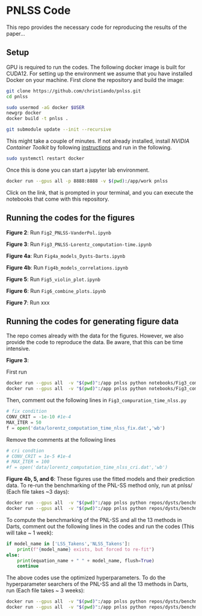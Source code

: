 # PNLSS Code

This repo provides the necessary code for reproducing the results of the paper...


## Setup

GPU is required to run the codes. The following docker image is built for CUDA12. For setting up the environment we assume that you have installed Docker on your machine. First clone the repository and build the image:

```bash
git clone https://github.com/christiando/pnlss.git
cd pnlss

sudo usermod -aG docker $USER
newgrp docker
docker build -t pnlss .

git submodule update --init --recursive
```
This might take a couple of minutes. If not already installed,  install _NVIDIA Container Toolkit_ by following [instructions](https://docs.nvidia.com/datacenter/cloud-native/container-toolkit/latest/install-guide.html) and run in the following.
```bash
sudo systemctl restart docker
```
Once this is done you can start a jupyter lab environment.

```bash
docker run --gpus all -p 8888:8888 -v $(pwd):/app/work pnlss
```

Click on the link, that is prompted in your terminal, and you can execute the notebooks that come with this repository.

## Running the codes for the figures

__Figure 2__: Run `Fig2_PNLSS-VanderPol.ipynb`

__Figure 3__: Run `Fig3_PNLSS-Lorentz_computation-time.ipynb`

__Figure 4a__: Run `Fig4a_models_Dysts-Darts.ipynb`

__Figure 4b__: Run `Fig4b_models_correlations.ipynb`

__Figure 5__: Run `Fig5_violin_plot.ipynb`

__Figure 6__: Run `Fig6_combine_plots.ipynb`

__Figure 7__: Run xxx

## Running the codes for generating figure data

The repo comes already with the data for the figures. However, we also provide the code to reproduce the data. Be aware, that this can be time intensive.

__Figure 3__: 

First run 

```bash
docker run --gpus all  -v "$(pwd)":/app pnlss python notebooks/Fig3_computation_time_nlss.py
docker run --gpus all  -v "$(pwd)":/app pnlss python notebooks/Fig3_computation_time_rbf.py
```

Then, comment out the following lines in `Fig3_compuration_time_nlss.py`

```python
# fix condition
CONV_CRIT = -1e-10 #1e-4
MAX_ITER = 50
f = open('data/lorentz_computation_time_nlss_fix.dat','wb')
```
Remove the comments at the following lines
```python
# cri condtion
# CONV_CRIT = 1e-5 #1e-4
# MAX_ITER = 100
#f = open('data/lorentz_computation_time_nlss_cri.dat','wb')
```

__Figure 4b, 5, and 6__: These figures use the fitted models and their prediction data. To re-run the benchmarking of the PNL-SS method only, run at pnlss/ (Each file takes ~3 days):

```bash
docker run --gpus all  -v "$(pwd)":/app pnlss python repos/dysts/benchmarks/compute_benchmarks_noise_fine_high.py
docker run --gpus all  -v "$(pwd)":/app pnlss python repos/dysts/benchmarks/compute_benchmarks_noise_fine_low.py
```

To compute the benchmarking of the PNL-SS and all the 13 methods in Darts, comment out the following lines in the codes and run the codes (This will take ~ 1 week):

```python
if model_name in ['LSS_Takens','NLSS_Takens']:
	print(f"{model_name} exists, but forced to re-fit")
else:
	print(equation_name + " " + model_name, flush=True)
	continue
```

The above codes use the optimized hyperparameters. To do the hyperparameter searchers of the PNL-SS and all the 13 methods in Darts, run (Each file takes ~ 3 weeks):

```bash
docker run --gpus all  -v "$(pwd)":/app pnlss python repos/dysts/benchmarks/find_hyperparameters_high.py
docker run --gpus all  -v "$(pwd)":/app pnlss python repos/dysts/benchmarks/find_hyperparameters_low.py
```
